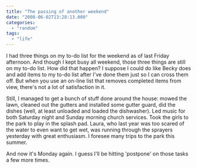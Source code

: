 ```yaml
---
title: "The passing of another weekend"
date: "2008-06-02T13:28:13.000"
categories: 
  - "random"
tags: 
  - "life"
---
```


I had three things on my to-do list for the weekend as of last Friday afternoon. And though I kept busy all weekend, those three things are still on my to-do list. How did that happen? I suppose I could do like Becky does and add items to my to-do list after I've done them just so I can cross them off. But when you use an on-line list that removes completed items from view, there's not a lot of satisfaction in it.

Still, I managed to get a bunch of stuff done around the house: mowed the lawn, cleaned out the gutters and installed some gutter guard, did the dishes (well, at least unloaded and loaded the dishwasher). Led music for both Saturday night and Sunday morning church services. Took the girls to the park to play in the splash pad. Laura, who last year was too scared of the water to even want to get wet, was running through the sprayers yesterday with great enthusiasm. I foresee many trips to the park this summer.

And now it's Monday again. I guess I'll be hitting 'postpone' on those tasks a few more times.
